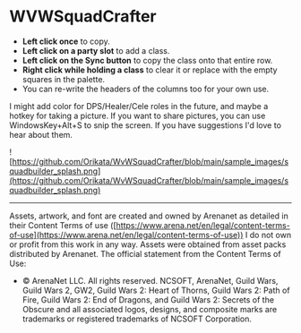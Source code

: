 # WVWSquadCrafter

- **Left click once** to copy.
- **Left click on a party slot** to add a class.
- **Left click on the Sync button** to copy the class onto that entire row.
- **Right click while holding a class** to clear it or replace with the empty squares in the palette.
- You can re-write the headers of the columns too for your own use.

I might add color for DPS/Healer/Cele roles in the future, and maybe a hotkey for taking a picture. If you want to share pictures, you can use WindowsKey+Alt+S to snip the screen. If you have suggestions I'd love to hear about them.

![https://github.com/Orikata/WvWSquadCrafter/blob/main/sample_images/squadbuilder_splash.png](https://github.com/Orikata/WvWSquadCrafter/blob/main/sample_images/squadbuilder_splash.png)




----------------------------------------------------
Assets, artwork, and font are created and owned by Arenanet as detailed in their Content Terms of use ([https://www.arena.net/en/legal/content-terms-of-use](https://www.arena.net/en/legal/content-terms-of-use)) I do not own or profit from this work in any way. Assets were obtained from asset packs distributed by Arenanet. The official statement from the Content Terms of Use:
- © ArenaNet LLC. All rights reserved. NCSOFT, ArenaNet, Guild Wars, Guild Wars 2, GW2, Guild Wars 2: Heart of Thorns, Guild Wars 2: Path of Fire, Guild Wars 2: End of Dragons, and Guild Wars 2: Secrets of the Obscure and all associated logos, designs, and composite marks are trademarks or registered trademarks of NCSOFT Corporation.

